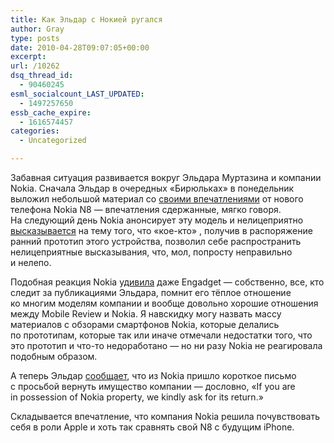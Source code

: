 ```yaml
---
title: Как Эльдар с Нокией ругался
author: Gray
type: posts
date: 2010-04-28T09:07:05+00:00
excerpt:
url: /10262
dsq_thread_id:
  - 90460245
esml_socialcount_LAST_UPDATED:
  - 1497257650
essb_cache_expire:
  - 1616574457
categories:
  - Uncategorized

---
```








Забавная ситуация развивается вокруг Эльдара Муртазина и&nbsp;компании Nokia. Сначала Эльдар в&nbsp;очередных &laquo;Бирюльках&raquo; в&nbsp;понедельник выложил небольшой материал со&nbsp;<a href="http://mobile-review.com/articles/2010/birulki-64.shtml" target="_blank">своими впечатлениями</a> от&nbsp;нового телефона Nokia N8&nbsp;&mdash; впечатления сдержанные, мягко говоря. На&nbsp;следующий день Nokia анонсирует эту модель и&nbsp;нелицеприятно <a href="http://conversations.nokia.com/2010/04/27/one-of-our-children-is-missing/" target="_blank">высказывается</a> на&nbsp;тему того, что <nobr>&laquo;кое-кто&raquo;</nobr> , получив в&nbsp;распоряжение ранний прототип этого устройства, позволил себе распространить нелицеприятные высказывания, что, мол, попросту неправильно и&nbsp;нелепо.

Подобная реакция Nokia <a href="http://www.engadget.com/2010/04/27/nokia-says-leaked-n8-has-early-software-shouldnt-be-reviewed/" target="_blank">удивила</a> даже Engadget&nbsp;&mdash; собственно, все, кто следит за&nbsp;публикациями Эльдара, помнит его тёплое отношение ко&nbsp;многим моделям компании и&nbsp;вообще довольно хорошие отношения между Mobile Review и&nbsp;Nokia. Я&nbsp;навскидку могу назвать массу материалов с&nbsp;обзорами смартфонов Nokia, которые делались по&nbsp;прототипам, которые так или иначе отмечали недостатки того, что это прототип и&nbsp;<nobr>что-то</nobr> недоработано&nbsp;&mdash; но&nbsp;ни&nbsp;разу Nokia не&nbsp;реагировала подобным образом.

А&nbsp;теперь Эльдар <a href="http://eldarmurtazin.livejournal.com/663155.html" target="_blank">сообщает</a>, что из&nbsp;Nokia пришло короткое письмо с&nbsp;просьбой вернуть имущество компании&nbsp;&mdash; дословно, &laquo;If&nbsp;you are in&nbsp;possession of&nbsp;Nokia property, we&nbsp;kindly ask for its return.&raquo;

Складывается впечатление, что компания Nokia решила почувствовать себя в&nbsp;роли Apple и&nbsp;хоть так сравнять свой N8 с&nbsp;будущим iPhone.